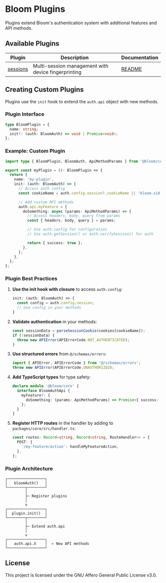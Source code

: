 # Bloom Plugins

Plugins extend Bloom's authentication system with additional features and API methods.

## Available Plugins

| Plugin | Description | Documentation |
|--------|-------------|---------------|
| [sessions](./sessions) | Multi-session management with device fingerprinting | [README](./sessions/README.md) |

## Creating Custom Plugins

Plugins use the `init` hook to extend the `auth.api` object with new methods.

### Plugin Interface

```typescript
type BloomPlugin = {
  name: string;
  init?: (auth: BloomAuth) => void | Promise<void>;
};
```

### Example: Custom Plugin

```typescript
import type { BloomPlugin, BloomAuth, ApiMethodParams } from '@bloom/core';

export const myPlugin = (): BloomPlugin => {
  return {
    name: 'my-plugin',
    init: (auth: BloomAuth) => {
      // Access auth config
      const cookieName = auth.config.session?.cookieName || 'bloom.sid';

      // Add custom API methods
      auth.api.myFeature = {
        doSomething: async (params: ApiMethodParams) => {
          // Access headers, body, query from params
          const { headers, body, query } = params;

          // Use auth.config for configuration
          // Use auth.getSession() or auth.verifySession() for auth

          return { success: true };
        },
      };
    },
  };
};
```

### Plugin Best Practices

1. **Use the init hook with closure** to access `auth.config`:
   ```typescript
   init: (auth: BloomAuth) => {
     const config = auth.config.session;
     // Use config in your methods
   }
   ```

2. **Validate authentication** in your methods:
   ```typescript
   const sessionData = parseSessionCookie(cookies[cookieName]);
   if (!sessionData) {
     throw new APIError(APIErrorCode.NOT_AUTHENTICATED);
   }
   ```

3. **Use structured errors** from `@/schemas/errors`:
   ```typescript
   import { APIError, APIErrorCode } from '@/schemas/errors';
   throw new APIError(APIErrorCode.UNAUTHORIZED);
   ```

4. **Add TypeScript types** for type safety:
   ```typescript
   declare module '@bloom/core' {
     interface BloomAuthApi {
       myFeature?: {
         doSomething: (params: ApiMethodParams) => Promise<{ success: boolean }>;
       };
     }
   }
   ```

5. **Register HTTP routes** in the handler by adding to `packages/core/src/handler.ts`:
   ```typescript
   const routes: Record<string, Record<string, RouteHandler>> = {
     POST: {
       '/my-feature/action': handleMyFeatureAction,
     },
   };
   ```

### Plugin Architecture

```
┌─────────────────┐
│   bloomAuth()   │
└────────┬────────┘
         │
         ├─ Register plugins
         │
         v
┌─────────────────┐
│  plugin.init()  │
└────────┬────────┘
         │
         ├─ Extend auth.api
         │
         v
┌─────────────────┐
│   auth.api.X    │  ← New API methods
└─────────────────┘
```

## License

This project is licensed under the GNU Affero General Public License v3.0.
